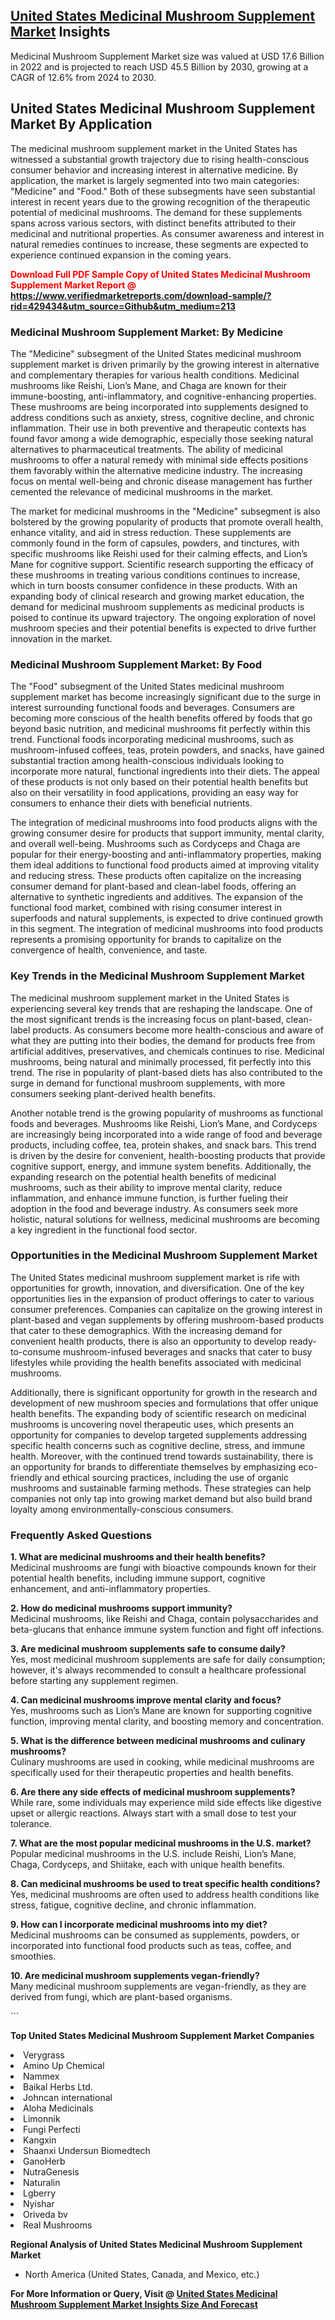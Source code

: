 <h2><a href="https://www.verifiedmarketreports.com/download-sample/?rid=429434&amp;utm_source=Github&amp;utm_medium=213" target="_blank">United States Medicinal Mushroom Supplement Market</a> Insights</h2><p>Medicinal Mushroom Supplement Market size was valued at USD 17.6 Billion in 2022 and is projected to reach USD 45.5 Billion by 2030, growing at a CAGR of 12.6% from 2024 to 2030.</p><p><h2>United States Medicinal Mushroom Supplement Market By Application</h2><p>The medicinal mushroom supplement market in the United States has witnessed a substantial growth trajectory due to rising health-conscious consumer behavior and increasing interest in alternative medicine. By application, the market is largely segmented into two main categories: "Medicine" and "Food." Both of these subsegments have seen substantial interest in recent years due to the growing recognition of the therapeutic potential of medicinal mushrooms. The demand for these supplements spans across various sectors, with distinct benefits attributed to their medicinal and nutritional properties. As consumer awareness and interest in natural remedies continues to increase, these segments are expected to experience continued expansion in the coming years. <strong><p><span class=""><span style="color: #ff0000;"><strong>Download Full PDF Sample Copy of United States Medicinal Mushroom Supplement Market Report</strong> @ </span><a href="https://www.verifiedmarketreports.com/download-sample/?rid=429434&amp;utm_source=Github&amp;utm_medium=213" target="_blank">https://www.verifiedmarketreports.com/download-sample/?rid=429434&amp;utm_source=Github&amp;utm_medium=213</a></span></p></strong></p><h3>Medicinal Mushroom Supplement Market: By Medicine</h3><p>The "Medicine" subsegment of the United States medicinal mushroom supplement market is driven primarily by the growing interest in alternative and complementary therapies for various health conditions. Medicinal mushrooms like Reishi, Lion’s Mane, and Chaga are known for their immune-boosting, anti-inflammatory, and cognitive-enhancing properties. These mushrooms are being incorporated into supplements designed to address conditions such as anxiety, stress, cognitive decline, and chronic inflammation. Their use in both preventive and therapeutic contexts has found favor among a wide demographic, especially those seeking natural alternatives to pharmaceutical treatments. The ability of medicinal mushrooms to offer a natural remedy with minimal side effects positions them favorably within the alternative medicine industry. The increasing focus on mental well-being and chronic disease management has further cemented the relevance of medicinal mushrooms in the market. </p><p>The market for medicinal mushrooms in the "Medicine" subsegment is also bolstered by the growing popularity of products that promote overall health, enhance vitality, and aid in stress reduction. These supplements are commonly found in the form of capsules, powders, and tinctures, with specific mushrooms like Reishi used for their calming effects, and Lion’s Mane for cognitive support. Scientific research supporting the efficacy of these mushrooms in treating various conditions continues to increase, which in turn boosts consumer confidence in these products. With an expanding body of clinical research and growing market education, the demand for medicinal mushroom supplements as medicinal products is poised to continue its upward trajectory. The ongoing exploration of novel mushroom species and their potential benefits is expected to drive further innovation in the market. </p><h3>Medicinal Mushroom Supplement Market: By Food</h3><p>The "Food" subsegment of the United States medicinal mushroom supplement market has become increasingly significant due to the surge in interest surrounding functional foods and beverages. Consumers are becoming more conscious of the health benefits offered by foods that go beyond basic nutrition, and medicinal mushrooms fit perfectly within this trend. Functional foods incorporating medicinal mushrooms, such as mushroom-infused coffees, teas, protein powders, and snacks, have gained substantial traction among health-conscious individuals looking to incorporate more natural, functional ingredients into their diets. The appeal of these products is not only based on their potential health benefits but also on their versatility in food applications, providing an easy way for consumers to enhance their diets with beneficial nutrients. </p><p>The integration of medicinal mushrooms into food products aligns with the growing consumer desire for products that support immunity, mental clarity, and overall well-being. Mushrooms such as Cordyceps and Chaga are popular for their energy-boosting and anti-inflammatory properties, making them ideal additions to functional food products aimed at improving vitality and reducing stress. These products often capitalize on the increasing consumer demand for plant-based and clean-label foods, offering an alternative to synthetic ingredients and additives. The expansion of the functional food market, combined with rising consumer interest in superfoods and natural supplements, is expected to drive continued growth in this segment. The integration of medicinal mushrooms into food products represents a promising opportunity for brands to capitalize on the convergence of health, convenience, and taste. </p><h3>Key Trends in the Medicinal Mushroom Supplement Market</h3><p>The medicinal mushroom supplement market in the United States is experiencing several key trends that are reshaping the landscape. One of the most significant trends is the increasing focus on plant-based, clean-label products. As consumers become more health-conscious and aware of what they are putting into their bodies, the demand for products free from artificial additives, preservatives, and chemicals continues to rise. Medicinal mushrooms, being natural and minimally processed, fit perfectly into this trend. The rise in popularity of plant-based diets has also contributed to the surge in demand for functional mushroom supplements, with more consumers seeking plant-derived health benefits.</p><p>Another notable trend is the growing popularity of mushrooms as functional foods and beverages. Mushrooms like Reishi, Lion’s Mane, and Cordyceps are increasingly being incorporated into a wide range of food and beverage products, including coffee, tea, protein shakes, and snack bars. This trend is driven by the desire for convenient, health-boosting products that provide cognitive support, energy, and immune system benefits. Additionally, the expanding research on the potential health benefits of medicinal mushrooms, such as their ability to improve mental clarity, reduce inflammation, and enhance immune function, is further fueling their adoption in the food and beverage industry. As consumers seek more holistic, natural solutions for wellness, medicinal mushrooms are becoming a key ingredient in the functional food sector.</p><h3>Opportunities in the Medicinal Mushroom Supplement Market</h3><p>The United States medicinal mushroom supplement market is rife with opportunities for growth, innovation, and diversification. One of the key opportunities lies in the expansion of product offerings to cater to various consumer preferences. Companies can capitalize on the growing interest in plant-based and vegan supplements by offering mushroom-based products that cater to these demographics. With the increasing demand for convenient health products, there is also an opportunity to develop ready-to-consume mushroom-infused beverages and snacks that cater to busy lifestyles while providing the health benefits associated with medicinal mushrooms.</p><p>Additionally, there is significant opportunity for growth in the research and development of new mushroom species and formulations that offer unique health benefits. The expanding body of scientific research on medicinal mushrooms is uncovering novel therapeutic uses, which presents an opportunity for companies to develop targeted supplements addressing specific health concerns such as cognitive decline, stress, and immune health. Moreover, with the continued trend towards sustainability, there is an opportunity for brands to differentiate themselves by emphasizing eco-friendly and ethical sourcing practices, including the use of organic mushrooms and sustainable farming methods. These strategies can help companies not only tap into growing market demand but also build brand loyalty among environmentally-conscious consumers.</p><h3>Frequently Asked Questions</h3><p><strong>1. What are medicinal mushrooms and their health benefits?</strong><br>Medicinal mushrooms are fungi with bioactive compounds known for their potential health benefits, including immune support, cognitive enhancement, and anti-inflammatory properties.</p><p><strong>2. How do medicinal mushrooms support immunity?</strong><br>Medicinal mushrooms, like Reishi and Chaga, contain polysaccharides and beta-glucans that enhance immune system function and fight off infections.</p><p><strong>3. Are medicinal mushroom supplements safe to consume daily?</strong><br>Yes, most medicinal mushroom supplements are safe for daily consumption; however, it's always recommended to consult a healthcare professional before starting any supplement regimen.</p><p><strong>4. Can medicinal mushrooms improve mental clarity and focus?</strong><br>Yes, mushrooms such as Lion’s Mane are known for supporting cognitive function, improving mental clarity, and boosting memory and concentration.</p><p><strong>5. What is the difference between medicinal mushrooms and culinary mushrooms?</strong><br>Culinary mushrooms are used in cooking, while medicinal mushrooms are specifically used for their therapeutic properties and health benefits.</p><p><strong>6. Are there any side effects of medicinal mushroom supplements?</strong><br>While rare, some individuals may experience mild side effects like digestive upset or allergic reactions. Always start with a small dose to test your tolerance.</p><p><strong>7. What are the most popular medicinal mushrooms in the U.S. market?</strong><br>Popular medicinal mushrooms in the U.S. include Reishi, Lion’s Mane, Chaga, Cordyceps, and Shiitake, each with unique health benefits.</p><p><strong>8. Can medicinal mushrooms be used to treat specific health conditions?</strong><br>Yes, medicinal mushrooms are often used to address health conditions like stress, fatigue, cognitive decline, and chronic inflammation.</p><p><strong>9. How can I incorporate medicinal mushrooms into my diet?</strong><br>Medicinal mushrooms can be consumed as supplements, powders, or incorporated into functional food products such as teas, coffee, and smoothies.</p><p><strong>10. Are medicinal mushroom supplements vegan-friendly?</strong><br>Many medicinal mushroom supplements are vegan-friendly, as they are derived from fungi, which are plant-based organisms.</p>```</p><p><strong>Top United States Medicinal Mushroom Supplement Market Companies</strong></p><div data-test-id=""><p><li>Verygrass</li><li> Amino Up Chemical</li><li> Nammex</li><li> Baikal Herbs Ltd.</li><li> Johncan international</li><li> Aloha Medicinals</li><li> Limonnik</li><li> Fungi Perfecti</li><li> Kangxin</li><li> Shaanxi Undersun Biomedtech</li><li> GanoHerb</li><li> NutraGenesis</li><li> Naturalin</li><li> Lgberry</li><li> Nyishar</li><li> Oriveda bv</li><li> Real Mushrooms</li></p><div><strong>Regional Analysis of&nbsp;United States Medicinal Mushroom Supplement Market</strong></div><ul><li dir="ltr"><p dir="ltr">North America&nbsp;(United States, Canada, and Mexico, etc.)</p></li></ul><p><strong>For More Information or Query, Visit @&nbsp;</strong><strong><a href="https://www.verifiedmarketreports.com/product/medicinal-mushroom-supplement-market/?utm_source=Github&amp;utm_medium=213" target="_blank">United States Medicinal Mushroom Supplement Market Insights Size And Forecast</a></strong></p></div>

